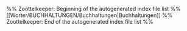 %% Zoottelkeeper: Beginning of the autogenerated index file list  %%
 [[Worter/BUCHHALTUNGEN/Buchhaltungen|Buchhaltungen]]
%% Zoottelkeeper: End of the autogenerated index file list  %%

